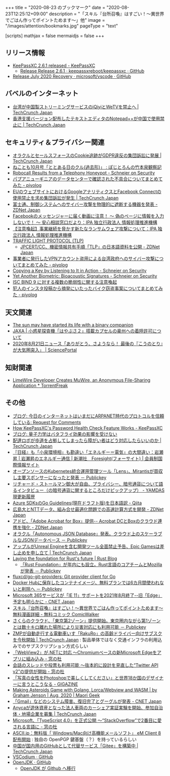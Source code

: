 +++
title = "2020-08-23 のブックマーク"
date =  "2020-08-23T12:25:12+09:00"
description = "「スキル『台所召喚』はすごい！～異世界でごはん作ってポイントためます～」他"
image = "/images/attention/bookmarks.jpg"
pageType = "text"

[scripts]
  mathjax = false
  mermaidjs = false
+++

## リリース情報

- [KeePassXC 2.6.1 released - KeePassXC](https://keepassxc.org/blog/2020-08-19-2.6.1-released//)
    - [Release Release 2.6.1 · keepassxreboot/keepassxc · GitHub](https://github.com/keepassxreboot/keepassxc/releases/tag/2.6.1)
- [Release July 2020 Recovery · microsoft/vscode · GitHub](https://github.com/microsoft/vscode/releases/tag/1.48.1)

## バベルのインターネット

- [台湾が中国製ストリーミングサービスのiQiyiとWeTVを禁止へ  |  TechCrunch Japan](https://techcrunch.com/2020/08/19/taiwan-set-to-bar-chinese-streaming-services-like-iqiyi-and-tencents-wetv/)
- [香港支援バージョン配布したテキストエディタのNotepad++が中国で使用禁止に  |  TechCrunch Japan](https://techcrunch.com/2020/08/17/notepad-plus-plus-blocked-in-china/)

## セキュリティ＆プライバシー関連

- [オラクルとセールスフォースのCookie追跡がGDPR違反の集団訴訟に発展  |  TechCrunch Japan](https://techcrunch.com/2020/08/14/oracle-and-salesforce-hit-with-gdpr-class-action-lawsuits-over-cookie-tracking-consent/)
- [ねことも10月号「ととある日のクル(過去形)」 : ぽじとろんの竹本泉観察記](https://positron.exblog.jp/31324758/)
- [Robocall Results from a Telephony Honeypot - Schneier on Security](https://www.schneier.com/blog/archives/2020/08/robocall_result.html)
- [パプアニューギニアのデータセンターで確認された不具合についてまとめてみた - piyolog](https://piyolog.hatenadiary.jp/entry/2020/08/19/012317)
- [EUのウェブサイトにおけるGoogleアナリティクスとFacebook Connectの使用禁止を求め集団訴訟が発生  |  TechCrunch Japan](https://techcrunch.com/2020/08/18/eu-websites-use-of-google-analytics-and-facebook-connect-targeted-by-post-schrems-ii-privacy-complaints/)
- [富士通、制御システムへのサイバー攻撃を物理的に遮断する機器を発表 - ZDNet Japan](https://japan.zdnet.com/article/35158290/)
- [Facebookのメッセンジャーに届く動画に注意！ ～ 偽のページに情報を入力しないで！ ～ 安心相談窓口だより：IPA 独立行政法人 情報処理推進機構](https://www.ipa.go.jp/security/anshin/mgdayori20200819.html)
- [【注意喚起】事業継続を脅かす新たなランサムウェア攻撃について：IPA 独立行政法人 情報処理推進機構](https://www.ipa.go.jp/security/announce/2020-ransom.html)
- [TRAFFIC LIGHT PROTOCOL (TLP)](https://www.jpcert.or.jp/research/FIRST-TLP.html)
    - [JPCERT/CC、機密情報共有手順「TLP」の日本語資料を公開 - ZDNet Japan](https://japan.zdnet.com/article/35158406/)
- [事業者に発行したVPNアカウント盗用による台湾政府へのサイバー攻撃についてまとめてみた - piyolog](https://piyolog.hatenadiary.jp/entry/2020/08/20/180000)
- [Copying a Key by Listening to It in Action - Schneier on Security](https://www.schneier.com/blog/archives/2020/08/copying_a_key_b.html)
- [Yet Another Biometric: Bioacoustic Signatures - Schneier on Security](https://www.schneier.com/blog/archives/2020/08/yet_another_bio_1.html)
- [ISC BIND 9 に対する複数の脆弱性に関する注意喚起](https://www.jpcert.or.jp/at/2020/at200035.html)
- [犯人のインスタ投稿から摘発にいたったバイク窃盗事案についてまとめてみた - piyolog](https://piyolog.hatenadiary.jp/entry/2020/08/22/061528)

## 天文関連

- [The sun may have started its life with a binary companion](https://phys.org/news/2020-08-sun-life-binary-companion.html)
- [JAXA | 小惑星探査機「はやぶさ２」搭載カプセルの豪州への着陸許可について](https://www.jaxa.jp/press/2020/08/20200819-1_j.html)
- [2020年8月21日ニュース「ありがとう、さようなら！ 最後の『こうのとり』が大気圏突入」 | SciencePortal](https://scienceportal.jst.go.jp/news/newsflash_review/newsflash/2020/08/20200821_01.html)

## 知財関連

- [LimeWire Developer Creates MuWire, an Anonymous File-Sharing Application * TorrentFreak](https://torrentfreak.com/limewire-developer-creates-muwire-an-anonymous-file-sharing-application-200814/)

## その他

- [ブログ: 今日のインターネットはいまだにARPANET時代のプロトコルを信頼している: Request for Comments](https://okuranagaimo.blogspot.com/2020/08/arpanet-request-for-comments.html)
- [How KeePassXC's Password Health Check Feature Works - KeePassXC](https://keepassxc.org/blog/2020-08-15-keepassxc-password-healthcheck/)
- [ブログ: 量子力学はバタフライ効果の影響を受けない](https://okuranagaimo.blogspot.com/2020/08/blog-post_17.html)
- [配達ロボが歩道を占拠してしまったら障がい者はどう対応したらいいのか  |  TechCrunch Japan](https://techcrunch.com/2020/08/11/the-robots-occupying-our-sidewalks/)
- [『日経』も「小泉環境相」も勘違い「エネルギー＝電気」の大間違い：岩瀬昇 | 岩瀬昇のエネルギー通信 | 新潮社　Foresight(フォーサイト) | 会員制国際情報サイト](https://www.fsight.jp/articles/-/47216)
- [オープンソースのKubernetes統合運用管理ツール「Lens」、Mirantisが買収し主要スポンサーになったと発表 － Publickey](https://www.publickey1.jp/blog/20/kuberneteslensmirantis.html)
- [リチャード・ストールマン御大が自由、プライバシー、暗号通貨について語るインタビュー（の暗号通貨に関するところだけピックアップ） - YAMDAS現更新履歴](https://yamdas.hatenablog.com/entry/20200817/richard-stallman-on--cryptocurrencies)
- [Azure SDKsのGo Guidelines(現在ドラフト版)を日本語訳 - Qiita](https://qiita.com/qt-luigi/items/057d7c323f47654979cc)
- [広島大とNTTデータ、組み合せ最適化問題での高速計算方式を開発 - ZDNet Japan](https://japan.zdnet.com/article/35158232/)
- [アドビ、「Adobe Acrobat for Box」提供-- Acrobat DCとBoxのクラウド連携を強化 - ZDNet Japan](https://japan.zdnet.com/article/35158239/)
- [オラクル「Autonomous JSON Database」発表。クラウド上のスケーラブルなJSONデータベース － Publickey](https://www.publickey1.jp/blog/20/autonomous_json_databasejson.html)
- [アップルがUnreal Engineを含む開発ツール全面禁止予告、Epic Gamesは差し止めを申し立て  |  TechCrunch Japan](https://techcrunch.com/2020/08/17/epic-games-apple-injunction/)
- [Laying the foundation for Rust's future | Rust Blog](https://blog.rust-lang.org/2020/08/18/laying-the-foundation-for-rusts-future.html)
    - [「Rust Foundation」が年内にも設立。Rust言語のコアチームとMozillaが発表 － Publickey](https://www.publickey1.jp/blog/20/rust_foundationrustmozilla.html)
- [fluxcd/go-git-providers: Git provider client for Go](https://github.com/fluxcd/go-git-providers)
- [Docker Hubに保存したコンテナイメージ、無料プランでは6カ月間使われないと削除へ － Publickey](https://www.publickey1.jp/blog/20/docker_hub6.html)
- [Microsoft 365サービスが「IE 11」サポートを2021年8月終了--旧「Edge」予定も明らかに - CNET Japan](https://japan.cnet.com/article/35158284/)
- [スキル『台所召喚』はすごい！～異世界でごはん作ってポイントためます～ 無料漫画詳細 - 無料コミック ComicWalker](https://comic-walker.com/jp/contents/detail/KDCW_FL00200531010000_68/)
- [さくらのクラウド、「東京第2ゾーン」提供開始。東京圏内ながら第1ゾーンとは数十キロ離れた場所により災害対応にも利用可能 － Publickey](https://www.publickey1.jp/blog/20/21.html)
- [ZMPが自動走行する電動車いす「RakuRo」の高齢ドライバー向けサブスクを今秋開始  |  TechCrunch Japan](https://jp.techcrunch.com/2020/08/19/zmp-rakuro-subscription/) : 製品単体ではなく交通インフラの利用込みでのサブスクリプション方式らしい
- [「WebView2」が.NETに対応 ～Chromiumベースの新Microsoft Edgeをアプリに組み込み - 窓の杜](https://forest.watch.impress.co.jp/docs/news/1271745.html)
- [会話のスレッドや投票も利用可能 ～抜本的に設計を見直した“Twitter API v2”の提供が開始 - 窓の杜](https://forest.watch.impress.co.jp/docs/news/1271888.html)
- [「写真の女性をPhotoshopで美しくしてください」と世界18か国のデザイナーに言うとこうなる - GIGAZINE](https://gigazine.net/news/20150817-photoshop-woman-retouch-world/)
- [Making Asteroids Game with Golang, Lorca/Webview and WASM | by Graham Jenson | Aug, 2020 | Maori Geek](https://maori.geek.nz/making-asteroids-game-with-golang-lorca-webview-and-wasm-9a8bed30cf72?gi=e18924aef984)
- [「Gmail」などのシステム障害、復旧完了とグーグルが発表 - CNET Japan](https://japan.cnet.com/article/35158452/)
- [Anycaが遊休資産となった法人車両のカーシェア実証実験を開始、参加自治体・地場企業を募集  |  TechCrunch Japan](https://jp.techcrunch.com/2020/08/20/dena-sompo-mobility-anyca/)
- [Microsoft、「TypeScript 4.0」を正式公開 ～“StackOverflow”で2番目に愛される言語に - 窓の杜](https://forest.watch.impress.co.jp/docs/news/1272197.html)
- [ASCII.jp：無料版「 Windows/Mac向け高機能メールソフト」 eM Client 8  配布開始](https://ascii.jp/elem/000/004/024/4024026/) : 独自の OpenPGP 鍵基盤（？）を持っているらしい
- [中国が国内用のGitHubとして代替サービス「Gitee」を構築中  |  TechCrunch Japan](https://techcrunch.com/2020/08/21/china-is-building-its-github-alternative-gitee/)
- [VSCodium · GitHub](https://github.com/VSCodium)
- [OpenJDK · GitHub](https://github.com/openjdk)
    - [OpenJDK が Github へ移行](https://www.infoq.com/jp/news/2020/07/openjdk-github-migration/)
